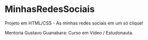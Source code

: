 # MinhasRedesSociais
 Projeto em HTML/CSS - As minhas redes sociais em um só clique!
 
 Mentoria Gustavo Guanabara: Curso em Video / Estudonauta.
